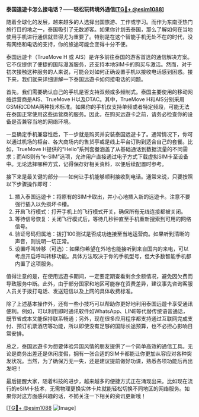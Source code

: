 **泰国遠遊卡怎么接电话？——轻松玩转境外通信[[TG💪+ @esim1088](https://t.me/s/esim1088)]**

随着全球化的发展，越来越多的人选择出国旅游、工作或学习。而作为东南亚热门旅行目的地之一，泰国吸引了无数游客。如果你计划去泰国，那么了解如何在当地使用手机进行通信就显得尤为重要了。特别是在这个智能手机无处不在的时代，没有网络和电话的支持，你的旅途可能会变得十分不便。

泰国远遊卡（TrueMove H 或 AIS）是许多前往泰国的游客首选的通信解决方案。它不仅提供了便捷的国际漫游服务，还支持本地SIM卡的购买与激活。然而，对于初次接触这种服务的人来说，可能会对如何正确设置手机以接收电话感到困惑。接下来，我们就来详细讲解一下泰国远遊卡如何接电话的问题。

首先，我们需要确认自己的手机是否支持双频或多频制式。泰国主要使用的移动网络运营商是AIS、TrueMove H以及DTAC。其中，TrueMove H和AIS分别采用GSM和CDMA两种技术标准。如果你的手机仅支持单频或者特定频段，可能无法在泰国正常使用这些运营商的服务。因此，在购买远遊卡之前，请务必检查你的设备是否兼容当地的网络环境。

一旦确定手机兼容性后，下一步就是购买并安装泰国远遊卡了。通常情况下，你可以通过机场的柜台、各大商场内的售货亭或是线上平台订购到适合自己的套餐。比如，TrueMove H提供的“Hello”系列套餐涵盖了从基础通话到数据流量的不同需求；而AIS则有“e-SIM”选项，允许用户直接通过电子方式下载虚拟SIM卡至设备中。无论选择哪种方式，记得保存好相关资料，以便后续配置时参考。

接下来是最关键的部分——如何让手机能够顺利接收到电话。通常来说，只要按照以下步骤操作即可：

1. 插入泰国远遊卡：将原有的SIM卡取出，并小心地插入新的远遊卡。注意不要强行插入以免损坏卡槽。
2. 开启飞行模式：打开手机上的飞行模式开关，确保所有无线连接都被关闭。
3. 等待信号恢复：关闭飞行模式后，等待几秒钟直至手机重新搜索到可用的网络信号。
4. 验证号码归属地：拨打100测试是否成功连接至当地运营商。如果听到清晰的声音，则说明一切正常。
5. 设置呼叫转移（可选）：如果你希望在外地也能接听到来自国内的来电，可以考虑开启呼叫转移功能。具体方法取决于你的手机型号，但大多数智能手机都内置了这项服务。

值得注意的是，在使用远遊卡期间，一定要定期查看剩余余额情况，避免因欠费而导致服务中断。此外，由于部分国家和地区可能存在资费差异，建议事先咨询客服人员关于拨打电话、发送短信以及上网的具体收费标准。

除了上述基本操作外，还有一些小技巧可以帮助你更好地利用泰国远遊卡享受通讯便利。例如，可以利用即时通讯软件如WhatsApp、LINE等代替传统语音通话，既节省成本又能保持联系畅通；另外，现在很多应用程序都支持通过互联网完成支付、预订机票酒店等功能，所以即使没有足够的国际长途预算，也不必担心影响日常安排。

总之，泰国远遊卡为想要体验异国风情的朋友提供了一个简单高效的通信工具。无论是商务出差还是休闲度假，拥有一张合适的SIM卡都能让你更加从容应对各种突发状况。当然，为了确保万无一失，还是建议提前做好功课，熟悉各项功能后再出发吧！

最后提醒大家，随着科技的进步，越来越多的便捷方式正在涌现出来。比如现在流行的eSIM卡技术，无需物理更换实体卡片就能轻松切换不同地区的网络服务。如果你对这方面感兴趣的话，不妨关注一下相关的资讯更新哦！

[[TG💪+ @esim1088](https://t.me/s/esim1088) ![Image](https://i.postimg.cc/4NQfJmqS/Snipaste-2025-05-13-00-14-12.png)]